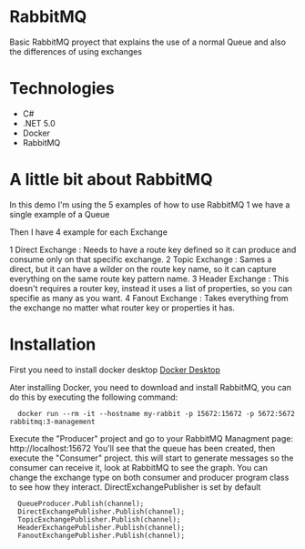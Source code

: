 # RabbitMQ
Basic RabbitMQ proyect that explains the use of a normal Queue and also the differences of using exchanges

# Technologies
- C#
- .NET 5.0
- Docker
- RabbitMQ 

# A little bit about RabbitMQ
In this demo I'm using the 5 examples of how to use RabbitMQ
1 we have a single example of a Queue

Then I have 4 example for each Exchange

1 Direct Exchange : Needs to have a route key defined so it can produce and consume only on that specific exchange.
2 Topic Exchange  : Sames a direct, but it can have a wilder on the route key name, so it can capture everything on the same route key pattern name.
3 Header Exchange : This doesn't requires a router key, instead it uses a list of properties, so you can specifie as many as you want.
4 Fanout Exchange : Takes everything from the exchange no matter what router key or properties it has.

# Installation
First you need to install docker desktop 
[Docker Desktop](https://docs.docker.com/desktop/windows/install/)

Ater installing Docker, you need to download and install RabbitMQ, you can do this by executing the following command:
```
  docker run --rm -it --hostname my-rabbit -p 15672:15672 -p 5672:5672 rabbitmq:3-management
```

Execute the "Producer" project and go to your RabbitMQ Managment page: http://localhost:15672
You'll see that the queue has been created, then execute the "Consumer" project.
this will start to generate messages so the consumer can receive it, look at RabbitMQ to see the graph.
You can change the exchange type on both consumer and producer program class to see how they interact.
DirectExchangePublisher is set by default

```
  QueueProducer.Publish(channel);
  DirectExchangePublisher.Publish(channel);
  TopicExchangePublisher.Publish(channel);
  HeaderExchangePublisher.Publish(channel);
  FanoutExchangePublisher.Publish(channel);
```

